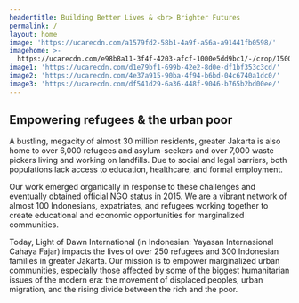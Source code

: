 ```yaml
---
headertitle: Building Better Lives & <br> Brighter Futures
permalink: /
layout: home
image: 'https://ucarecdn.com/a1579fd2-58b1-4a9f-a56a-a91441fb0598/'
imagehome: >-
  https://ucarecdn.com/e98b8a11-3f4f-4203-afcf-1000e5dd9bc1/-/crop/1500x725/0,45/-/preview/
image1: 'https://ucarecdn.com/d1e79bf1-699b-42e2-8d0e-df1bf353c3cd/'
image2: 'https://ucarecdn.com/4e37a915-90ba-4f94-b6bd-04c6740a1dc0/'
image3: 'https://ucarecdn.com/df541d29-6a36-448f-9046-b765b2bd00ee/'
---
```


## Empowering refugees & the urban poor
A bustling, megacity of almost 30 million residents, greater Jakarta is also home to over 6,000 refugees and asylum-seekers and over 7,000 waste pickers living and working on landfills. Due to social and legal barriers, both populations lack access to education, healthcare, and formal employment.

Our work emerged organically in response to these challenges and eventually obtained official NGO status in 2015. We are a vibrant network of almost 100 Indonesians, expatriates, and refugees working together to create educational and economic opportunities for marginalized communities.

Today, Light of Dawn International (in Indonesian: Yayasan Internasional Cahaya Fajar) impacts the lives of over 250 refugees and 300 Indonesian families in greater Jakarta. Our mission is to empower marginalized urban communities, especially those affected by some of the biggest humanitarian issues of the modern era: the movement of displaced peoples, urban migration, and the rising divide between the rich and the poor. 
